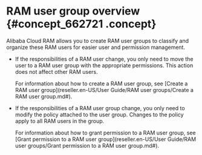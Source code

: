 # RAM user group overview {#concept_662721 .concept}

Alibaba Cloud RAM allows you to create RAM user groups to classify and organize these RAM users for easier user and permission management.

-   If the responsibilities of a RAM user change, you only need to move the user to a RAM user group with the appropriate permissions. This action does not affect other RAM users.

    For information about how to create a RAM user group, see [Create a RAM user group](reseller.en-US/User Guide/RAM user groups/Create a RAM user group.md#).

-   If the responsibilities of a RAM user group change, you only need to modify the policy attached to the user group. Changes to the policy apply to all RAM users in the group.

    For information about how to grant permission to a RAM user group, see [Grant permission to a RAM user group](reseller.en-US/User Guide/RAM user groups/Grant permission to a RAM user group.md#).


